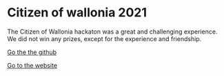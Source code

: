 # Citizen of wallonia 2021
The Citizen of Wallonia hackaton was a great and challenging experience.
We did not win any prizes, except for the experience and friendship.

[Go the the github](https://github.com/Freyaln/Becode-training-exercices/tree/main/Hackaton%20Citizen%20of%20Wallonia/Hackaton)

[Go to the website](https://freyaln.github.io/Hackaton/homepage.html)



